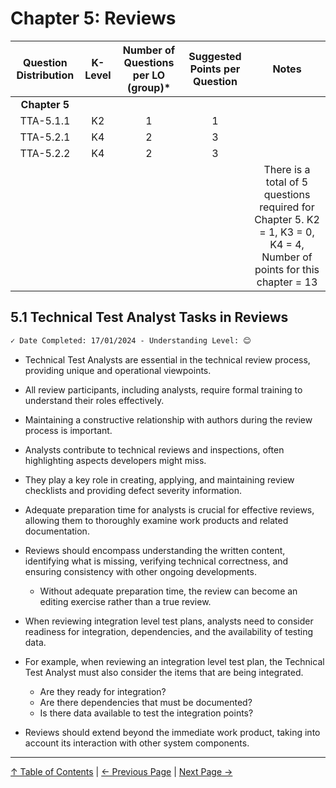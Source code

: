 # Chapter 5: Reviews

| Question Distribution | K-Level | Number of Questions per LO (group)\* | Suggested Points per Question |                                                         Notes                                                          |
| :-------------------: | :-----: | :----------------------------------: | :---------------------------: | :--------------------------------------------------------------------------------------------------------------------: |
|     **Chapter 5**     |         |                                      |                               |                                                                                                                        |
|       TTA-5.1.1       |   K2    |                  1                   |               1               |                                                                                                                        |
|       TTA-5.2.1       |   K4    |                  2                   |               3               |                                                                                                                        |
|       TTA-5.2.2       |   K4    |                  2                   |               3               |                                                                                                                        |
|                       |         |                                      |                               | There is a total of 5 questions required for Chapter 5. K2 = 1, K3 = 0, K4 = 4, Number of points for this chapter = 13 |

## 5.1 Technical Test Analyst Tasks in Reviews

```markdown
✓ Date Completed: 17/01/2024 - Understanding Level: 😊
```

- Technical Test Analysts are essential in the technical review process, providing unique and operational viewpoints.
- All review participants, including analysts, require formal training to understand their roles effectively.
- Maintaining a constructive relationship with authors during the review process is important.
- Analysts contribute to technical reviews and inspections, often highlighting aspects developers might miss.
- They play a key role in creating, applying, and maintaining review checklists and providing defect severity information.
- Adequate preparation time for analysts is crucial for effective reviews, allowing them to thoroughly examine work products and related documentation.
- Reviews should encompass understanding the written content, identifying what is missing, verifying technical correctness, and ensuring consistency with other ongoing developments.
  - Without adequate preparation time, the review can become an editing exercise rather than a true review.
- When reviewing integration level test plans, analysts need to consider readiness for integration, dependencies, and the availability of testing data.

- For example, when reviewing an integration level test plan, the Technical Test Analyst must also consider the items that are being
  integrated.
  - Are they ready for integration?
  - Are there dependencies that must be documented?
  - Is there data available to test the integration points?
- Reviews should extend beyond the immediate work product, taking into account its interaction with other system components.

---

[↑ Table of Contents](../../README.md#table-of-contents) | [← Previous Page](../4-quality-characteristics-for-technical-testing/4.9-operational-profiles.md) | [Next Page →](5.2-using-checklists-in-reviews.md)
